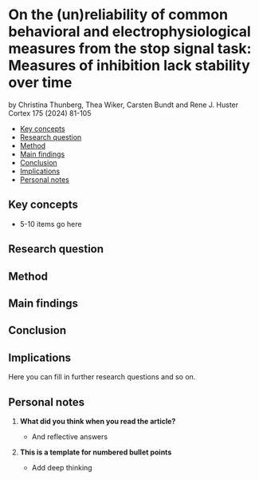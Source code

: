 # On the (un)reliability of common behavioral and electrophysiological measures from the stop signal task: Measures of inhibition lack stability over time
by Christina Thunberg, Thea Wiker, Carsten Bundt and Rene J. Huster
Cortex 175 (2024) 81-105

- [Key concepts](#key-concepts)
- [Research question](#research-question)
- [Method](#method)
- [Main findings](#executive-functions)
- [Conclusion](#conclusion)
- [Implications](#implications)
- [Personal notes](#personal-notes)

## Key concepts
- 5-10 items go here
  

## Research question


## Method


## Main findings


## Conclusion


## Implications

Here you can fill in further research questions and so on.

## Personal notes

1. **What did you think when you read the article?**
   - And reflective answers

2. **This is a template for numbered bullet points**
   - Add deep thinking
